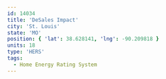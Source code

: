 ```yaml
---
id: 14034
title: 'DeSales Impact'
city: 'St. Louis'
state: 'MO'
position: { 'lat': 38.628141, 'lng': -90.209818 }
units: 18
type: 'HERS'
tags:
  - Home Energy Rating System
---
```

